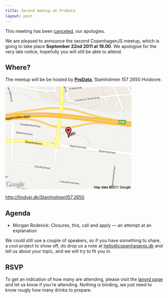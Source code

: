 ```yaml
---
title: Second meetup at ProData
layout: post
---
```


This meeting has been [canceled](/2011/09/22/september-meeting-canceled/), our apologies.

We are pleased to announce the second CopenhagenJS meetup, which is going to take place **September 22nd 2011 at 19.00**. We apologise for the very late notice, hopefully you will still be able to attend.

## Where?

The meetup will be be hosted by **[ProData](http://prodata.dk/)**, Stamholmen 157 2650 Hvidovre.

![Map showing Stamholmen 157 2650 Hvidovre](/images/staticmap-prodata.gif)

<http://findvej.dk/Stamholmen157,2650>

## Agenda

* Morgan Roderick: Closures, this, call and apply — an attempt at an explanation

We could still use a couple of speakers, so if you have something to share, a cool project to show off, do drop us a note at <hello@copenhagenjs.dk> and tell us about your topic, and we will try to fit you in.

## RSVP

To get an indication of how many are attending, please visit the [lanyrd page](http://lanyrd.com/2011/cphjs-september/) and let us know if you're attending. Nothing is binding, we just need to know rougly how many drinks to prepare.